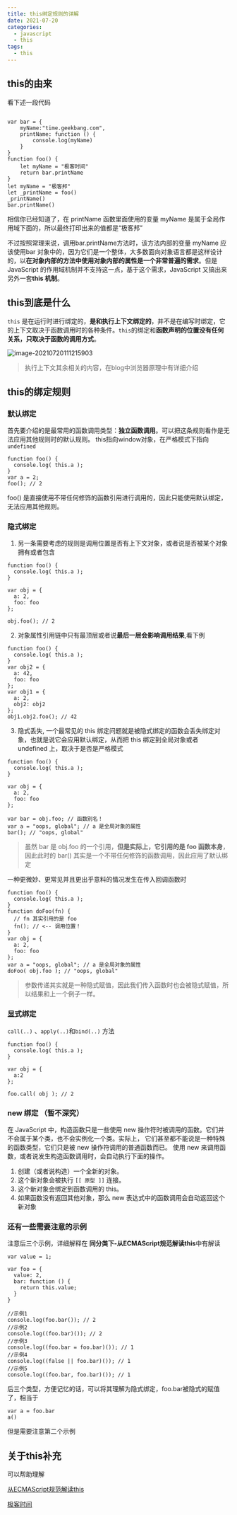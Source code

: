 ```yaml
---
title: this绑定规则的详解
date: 2021-07-20
categories:
  - javascript
  - this
tags:
  - this
---
```


## this的由来

看下述一段代码

```

var bar = {
    myName:"time.geekbang.com",
    printName: function () {
        console.log(myName)
    }    
}
function foo() {
    let myName = "极客时间"
    return bar.printName
}
let myName = "极客邦"
let _printName = foo()
_printName()
bar.printName()
```

相信你已经知道了，在 printName 函数里面使用的变量 myName 是属于全局作用域下面的，所以最终打印出来的值都是“极客邦”

不过按照常理来说，调用bar.printName方法时，该方法内部的变量 myName 应该使用bar 对象中的，因为它们是一个整体，大多数面向对象语言都是这样设计的，以**在对象内部的方法中使用对象内部的属性是一个非常普遍的需求**。但是 JavaScript 的作用域机制并不支持这一点，基于这个需求，JavaScript 又搞出来另外一套**this 机制**。

## this到底是什么

`this` 是在运行时进行绑定的，**是和执行上下文绑定的**，并不是在编写时绑定，它的上下文取决于函数调用时的各种条件。`this`的绑定和**函数声明的位置没有任何关系，只取决于函数的调用方式**。

![image-20210720111215903](assets/this/image-20210720111215903.png)

> 执行上下文其余相关的内容，在blog中浏览器原理中有详细介绍

## this的绑定规则

### 默认绑定

首先要介绍的是最常用的函数调用类型：**独立函数调用**。可以把这条规则看作是无法应用其他规则时的默认规则。
this指向window对象，在严格模式下指向 `undefined`

```
function foo() {      
  console.log( this.a ); 
} 
var a = 2; 
foo(); // 2
```

foo() 是直接使用不带任何修饰的函数引用进行调用的，因此只能使用默认绑定，无法应用其他规则。

### 隐式绑定

1. 另一条需要考虑的规则是调用位置是否有上下文对象，或者说是否被某个对象拥有或者包含

```
function foo() {      
  console.log( this.a ); 
} 
 
var obj = {
  a: 2,
  foo: foo
}; 
 
obj.foo(); // 2
```

2. 对象属性引用链中只有最顶层或者说**最后一层会影响调用结果**,看下例

```
function foo() {      
  console.log( this.a ); 
} 
var obj2 = {      
  a: 42,     
  foo: foo  
}; 
var obj1 = {      
  a: 2,     
  obj2: obj2  
}; 
obj1.obj2.foo(); // 42
```

3. 隐式丢失, 一个最常见的 this 绑定问题就是被隐式绑定的函数会丢失绑定对象，也就是说它会应用默认绑定，从而把 this 绑定到全局对象或者 undefined 上，取决于是否是严格模式

```
function foo() {      
  console.log( this.a ); 
} 
 
var obj = {      
  a: 2,     
  foo: foo  
}; 
 
var bar = obj.foo; // 函数别名！   
var a = "oops, global"; // a 是全局对象的属性 
bar(); // "oops, global"

```

> 虽然 bar 是 obj.foo 的一个引用，**但是实际上，它引用的是 foo 函数本身**，因此此时的 bar() 其实是一个不带任何修饰的函数调用，因此应用了默认绑定

一种更微妙、更常见并且更出乎意料的情况发生在传入回调函数时

```
function foo() {      
  console.log( this.a ); 
} 
function doFoo(fn) {     
  // fn 其实引用的是 foo 
  fn(); // <-- 调用位置！ 
} 
var obj = {      
  a: 2,     
  foo: foo  
}; 
var a = "oops, global"; // a 是全局对象的属性 
doFoo( obj.foo ); // "oops, global"
```

> 参数传递其实就是一种隐式赋值，因此我们传入函数时也会被隐式赋值，所以结果和上一个例子一样。

### 显式绑定

`call(..)` 、`apply(..)`和`bind(..)` 方法

```
function foo() {      
  console.log( this.a ); 
} 
 
var obj = {
  a:2 
}; 
 
foo.call( obj ); // 2

```

### new 绑定 （暂不深究）

在 JavaScript 中，构造函数只是一些使用 new 操作符时被调用的函数。它们并不会属于某个类，也不会实例化一个类。实际上， 它们甚至都不能说是一种特殊的函数类型，它们只是被 new 操作符调用的普通函数而已。
使用 new 来调用函数，或者说发生构造函数调用时，会自动执行下面的操作。

1. 创建（或者说构造）一个全新的对象。
2. 这个新对象会被执行 `[[ 原型 ]]` 连接。
3. 这个新对象会绑定到函数调用的 this。
4. 如果函数没有返回其他对象，那么 new 表达式中的函数调用会自动返回这个新对象

### 还有一些需要注意的示例

注意后三个示例，详细解释在 **同分类下-从ECMAScript规范解读this**中有解读

```
var value = 1;

var foo = {
  value: 2,
  bar: function () {
    return this.value;
  }
}

//示例1
console.log(foo.bar()); // 2
//示例2
console.log((foo.bar)()); // 2
//示例3
console.log((foo.bar = foo.bar)()); // 1
//示例4
console.log((false || foo.bar)()); // 1
//示例5
console.log((foo.bar, foo.bar)()); // 1
```

后三个类型，方便记忆的话，可以将其理解为隐式绑定，foo.bar被隐式的赋值了，相当于

```
var a = foo.bar
a()
```

但是需要注意第二个示例

## 关于this补充

可以帮助理解

[从ECMAScript规范解读this](https://github.com/mqyqingfeng/Blog/issues/7)

[极客时间](https://time.geekbang.org/column/article/128427)

